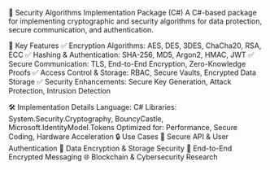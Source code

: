 🔐 Security Algorithms Implementation Package (C#)
A C#-based package for implementing cryptographic and security algorithms for data protection, secure communication, and authentication.

🚀 Key Features
✅ Encryption Algorithms: AES, DES, 3DES, ChaCha20, RSA, ECC
✅ Hashing & Authentication: SHA-256, MD5, Argon2, HMAC, JWT
✅ Secure Communication: TLS, End-to-End Encryption, Zero-Knowledge Proofs
✅ Access Control & Storage: RBAC, Secure Vaults, Encrypted Data Storage
✅ Security Enhancements: Secure Key Generation, Attack Protection, Intrusion Detection

🛠 Implementation Details
Language: C#
Libraries: System.Security.Cryptography, BouncyCastle, Microsoft.IdentityModel.Tokens
Optimized for: Performance, Secure Coding, Hardware Acceleration
🔒 Use Cases
🔑 Secure API & User Authentication
📁 Data Encryption & Storage Security
💬 End-to-End Encrypted Messaging
🌐 Blockchain & Cybersecurity Research

